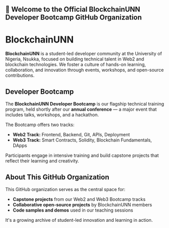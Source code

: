 ## 👋 Welcome to the Official BlockchainUNN Developer Bootcamp GitHub Organization

# BlockchainUNN
**BlockchainUNN** is a student-led developer community at the University of Nigeria, Nsukka, focused on building technical talent in Web2 and blockchain technologies. We foster a culture of hands-on learning, collaboration, and innovation through events, workshops, and open-source contributions.

## Developer Bootcamp

The **BlockchainUNN Developer Bootcamp** is our flagship technical training program, held shortly after our **annual conference** — a major event that includes talks, workshops, and a hackathon.  

The Bootcamp offers two tracks:

- **Web2 Track:** Frontend, Backend, Git, APIs, Deployment  
- **Web3 Track:** Smart Contracts, Solidity, Blockchain Fundamentals, DApps

Participants engage in intensive training and build capstone projects that reflect their learning and creativity.

## About This GitHub Organization

This GitHub organization serves as the central space for:

- **Capstone projects** from our Web2 and Web3 Bootcamp tracks  
- **Collaborative open-source projects** by BlockchainUNN members  
- **Code samples and demos** used in our teaching sessions

It's a growing archive of student-led innovation and learning in action.

